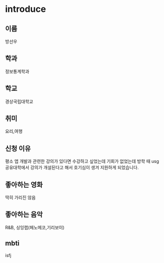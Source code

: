 # introduce
## 이름
방선우
## 학과
정보통계학과
## 학교
경상국립대학교
## 취미
요리,여행
## 신청 이유
평소 앱 개발과 관련한 강의가 있다면 수강하고 싶었는데 기회가 없었는데 방학 때 usg공유대학에서 강의가 개설된다고 해서 호기심이 생겨 지원하게 되었습니다.
## 좋아하는 영화
딱히 가리진 않음
## 좋아하는 음악
R&B, 싱잉랩(페노메코,기리보이)
## mbti
isfj